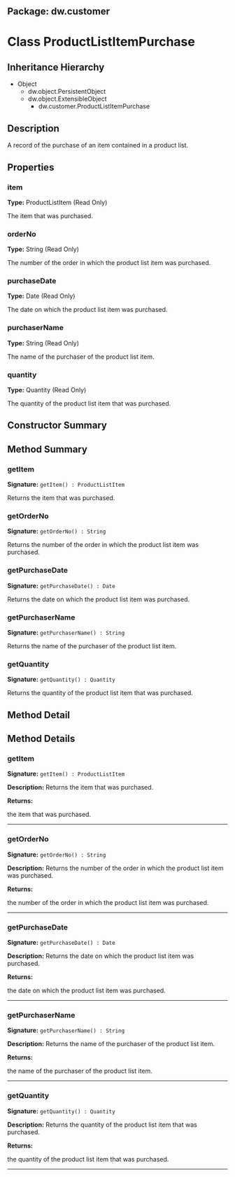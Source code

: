 ## Package: dw.customer

# Class ProductListItemPurchase

## Inheritance Hierarchy

- Object
  - dw.object.PersistentObject
  - dw.object.ExtensibleObject
    - dw.customer.ProductListItemPurchase

## Description

A record of the purchase of an item contained in a product list.

## Properties

### item

**Type:** ProductListItem (Read Only)

The item that was purchased.

### orderNo

**Type:** String (Read Only)

The number of the order in which the
 product list item was purchased.

### purchaseDate

**Type:** Date (Read Only)

The date on which the product list item was purchased.

### purchaserName

**Type:** String (Read Only)

The name of the purchaser of the product list item.

### quantity

**Type:** Quantity (Read Only)

The quantity of the product list item that was purchased.

## Constructor Summary

## Method Summary

### getItem

**Signature:** `getItem() : ProductListItem`

Returns the item that was purchased.

### getOrderNo

**Signature:** `getOrderNo() : String`

Returns the number of the order in which the product list item was purchased.

### getPurchaseDate

**Signature:** `getPurchaseDate() : Date`

Returns the date on which the product list item was purchased.

### getPurchaserName

**Signature:** `getPurchaserName() : String`

Returns the name of the purchaser of the product list item.

### getQuantity

**Signature:** `getQuantity() : Quantity`

Returns the quantity of the product list item that was purchased.

## Method Detail

## Method Details

### getItem

**Signature:** `getItem() : ProductListItem`

**Description:** Returns the item that was purchased.

**Returns:**

the item that was purchased.

---

### getOrderNo

**Signature:** `getOrderNo() : String`

**Description:** Returns the number of the order in which the product list item was purchased.

**Returns:**

the number of the order in which the product list item was purchased.

---

### getPurchaseDate

**Signature:** `getPurchaseDate() : Date`

**Description:** Returns the date on which the product list item was purchased.

**Returns:**

the date on which the product list item was purchased.

---

### getPurchaserName

**Signature:** `getPurchaserName() : String`

**Description:** Returns the name of the purchaser of the product list item.

**Returns:**

the name of the purchaser of the product list item.

---

### getQuantity

**Signature:** `getQuantity() : Quantity`

**Description:** Returns the quantity of the product list item that was purchased.

**Returns:**

the quantity of the product list item that was purchased.

---